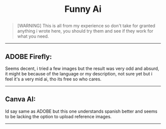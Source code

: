 # <p align=center> Funny Ai

> [WARNING] This is all from my experience so don't take for granted anything i
> wrote here, you should try them and see if they work for what you need.

---

## ADOBE Firefly:

Seems decent, i tried a few images but the result was very odd and absurd, it
might be because of the language or my description, not sure yet but i feel it's
a very mid ai, tho its free so who cares.

---

## Canva AI:

Id say same as ADOBE but this one understands spanish better and seems to be
lacking the option to upload reference images.

---
